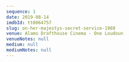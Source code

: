 ```yaml
---
sequence: 1
date: 2019-08-14
imdbId: tt0064757
slug: on-her-majestys-secret-service-1969
venue: Alamo Drafthouse Cinema - One Loudoun
venueNotes: null
medium: null
mediumNotes: null
---
```


